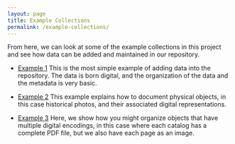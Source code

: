 ```yaml
---
layout: page
title: Example Collections
permalink: /example-collections/
---
```


From here, we can look at some of the example collections in this project and
see how data can be added and maintained in our repository.

- [Example 1](../examples/ex1-pets) This is the most
  simple example of adding data into the repository.  The data is born digital,
  and the organization of the data and the metadata is very basic.

- [Example 2](../examples/ex2-photos) This example explains how
  to document physical objects, in this case historical photos, and their
  associated digital representations.

- [Example 3](../examples/ex3-sherry-lehmann) Here, we show how you
might organize objects that have multiple digital encodings, in this case where
each catalog has a complete PDF file, but we also have each page as an image.
